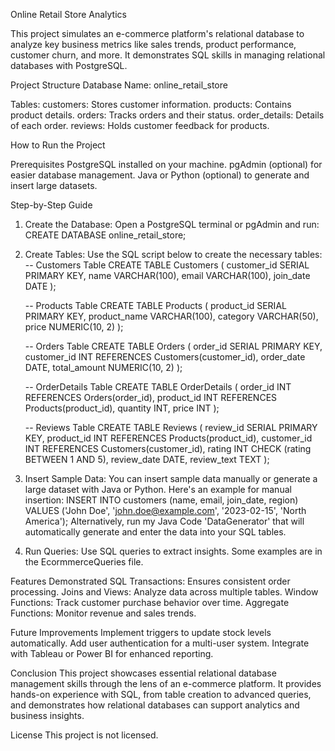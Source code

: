 Online Retail Store Analytics

This project simulates an e-commerce platform's relational database to analyze key business metrics like sales trends, product performance, customer churn, and more. It demonstrates SQL skills in managing relational databases with PostgreSQL.

Project Structure
Database Name: online_retail_store

Tables:
customers: Stores customer information.
products: Contains product details.
orders: Tracks orders and their status.
order_details: Details of each order.
reviews: Holds customer feedback for products.

How to Run the Project

Prerequisites
PostgreSQL installed on your machine.
pgAdmin (optional) for easier database management.
Java or Python (optional) to generate and insert large datasets.

Step-by-Step Guide
1. Create the Database:
Open a PostgreSQL terminal or pgAdmin and run:
    CREATE DATABASE online_retail_store;

2. Create Tables:
Use the SQL script below to create the necessary tables:
    -- Customers Table
    CREATE TABLE Customers (
        customer_id SERIAL PRIMARY KEY,
        name VARCHAR(100),
        email VARCHAR(100),
        join_date DATE
    );

    -- Products Table
    CREATE TABLE Products (
        product_id SERIAL PRIMARY KEY,
        product_name VARCHAR(100),
        category VARCHAR(50),
        price NUMERIC(10, 2)
    );

    -- Orders Table
    CREATE TABLE Orders (
        order_id SERIAL PRIMARY KEY,
        customer_id INT REFERENCES Customers(customer_id),
        order_date DATE,
        total_amount NUMERIC(10, 2)
    );

    -- OrderDetails Table
    CREATE TABLE OrderDetails (
        order_id INT REFERENCES Orders(order_id),
        product_id INT REFERENCES Products(product_id),
        quantity INT,
        price INT
    );

    -- Reviews Table
    CREATE TABLE Reviews (
        review_id SERIAL PRIMARY KEY,
        product_id INT REFERENCES Products(product_id),
        customer_id INT REFERENCES Customers(customer_id),
        rating INT CHECK (rating BETWEEN 1 AND 5),
        review_date DATE,
        review_text TEXT
    );

3. Insert Sample Data:
You can insert sample data manually or generate a large dataset with Java or Python. Here's an example for manual insertion:
    INSERT INTO customers (name, email, join_date, region)
    VALUES ('John Doe', 'john.doe@example.com', '2023-02-15', 'North America');
Alternatively, run my Java Code 'DataGenerator' that will automatically generate and enter the data into your SQL tables.

4. Run Queries:
Use SQL queries to extract insights. Some examples are in the EcormmerceQueries file.

Features Demonstrated
SQL Transactions: Ensures consistent order processing.
Joins and Views: Analyze data across multiple tables.
Window Functions: Track customer purchase behavior over time.
Aggregate Functions: Monitor revenue and sales trends.

Future Improvements
Implement triggers to update stock levels automatically.
Add user authentication for a multi-user system.
Integrate with Tableau or Power BI for enhanced reporting.

Conclusion
This project showcases essential relational database management skills through the lens of an e-commerce platform. It provides hands-on experience with SQL, from table creation to advanced queries, and demonstrates how relational databases can support analytics and business insights.

License
This project is not licensed.

